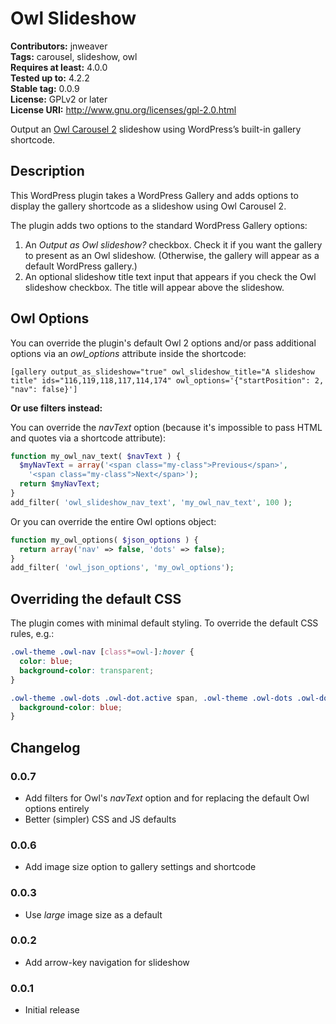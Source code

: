 # Owl Slideshow #
**Contributors:** jnweaver  
**Tags:** carousel, slideshow, owl  
**Requires at least:** 4.0.0  
**Tested up to:** 4.2.2  
**Stable tag:** 0.0.9  
**License:** GPLv2 or later  
**License URI:** http://www.gnu.org/licenses/gpl-2.0.html  

Output an [Owl Carousel 2](http://owlcarousel.owlgraphic.com/) slideshow using WordPress’s built-in gallery shortcode.

## Description ##

This WordPress plugin takes a WordPress Gallery and adds options to display the gallery shortcode as a slideshow using Owl Carousel 2.

The plugin adds two options to the standard WordPress Gallery options:

1. An *Output as Owl slideshow?* checkbox. Check it if you want the gallery to present as an Owl slideshow. (Otherwise, the gallery will appear as a default WordPress gallery.)
2. An optional slideshow title text input that appears if you check the Owl slideshow checkbox. The title will appear above the slideshow.

## Owl Options ##

You can override the plugin's default Owl 2 options and/or pass additional options via an *owl_options* attribute inside the shortcode:

```
[gallery output_as_slideshow="true" owl_slideshow_title="A slideshow title" ids="116,119,118,117,114,174" owl_options='{"startPosition": 2, "nav": false}']  
```

**Or use filters instead:**

You can override the *navText* option (because it's impossible to pass HTML and quotes via a shortcode attribute):

```php
function my_owl_nav_text( $navText ) {
  $myNavText = array('<span class="my-class">Previous</span>',
    '<span class="my-class">Next</span>');
  return $myNavText;
}
add_filter( 'owl_slideshow_nav_text', 'my_owl_nav_text', 100 );
```

Or you can override the entire Owl options object:

```php
function my_owl_options( $json_options ) {
  return array('nav' => false, 'dots' => false);
}
add_filter( 'owl_json_options', 'my_owl_options');
```

## Overriding the default CSS ##

The plugin comes with minimal default styling. To override the default CSS rules, e.g.:

```css
.owl-theme .owl-nav [class*=owl-]:hover {
  color: blue;
  background-color: transparent;
}

.owl-theme .owl-dots .owl-dot.active span, .owl-theme .owl-dots .owl-dot:hover span {
  background-color: blue;
}
```

## Changelog ##

### 0.0.7 ###
* Add filters for Owl's *navText* option and for replacing the default Owl options entirely
* Better (simpler) CSS and JS defaults

### 0.0.6 ###
* Add image size option to gallery settings and shortcode

### 0.0.3 ###
* Use *large* image size as a default

### 0.0.2 ###
* Add arrow-key navigation for slideshow

### 0.0.1 ###
* Initial release
